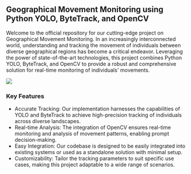 ## Geographical Movement Monitoring using Python YOLO, ByteTrack, and OpenCV

Welcome to the official repository for our cutting-edge project on Geographical Movement Monitoring. In an increasingly interconnected world, understanding and tracking the movement of individuals between diverse geographical regions has become a critical endeavor. Leveraging the power of state-of-the-art technologies, this project combines Python YOLO, ByteTrack, and OpenCV to provide a robust and comprehensive solution for real-time monitoring of individuals' movements.  



![](https://github.com/luckyrabbit85/PeopleTracker/blob/dev/project_demo.gif)

### Key Features
+ Accurate Tracking: Our implementation harnesses the capabilities of YOLO and ByteTrack to achieve high-precision tracking of individuals across diverse landscapes.
+ Real-time Analysis: The integration of OpenCV ensures real-time monitoring and analysis of movement patterns, enabling prompt decision-making.
+ Easy Integration: Our codebase is designed to be easily integrated into existing systems or used as a standalone solution with minimal setup.
+ Customizability: Tailor the tracking parameters to suit specific use cases, making this project adaptable to a wide range of scenarios.
